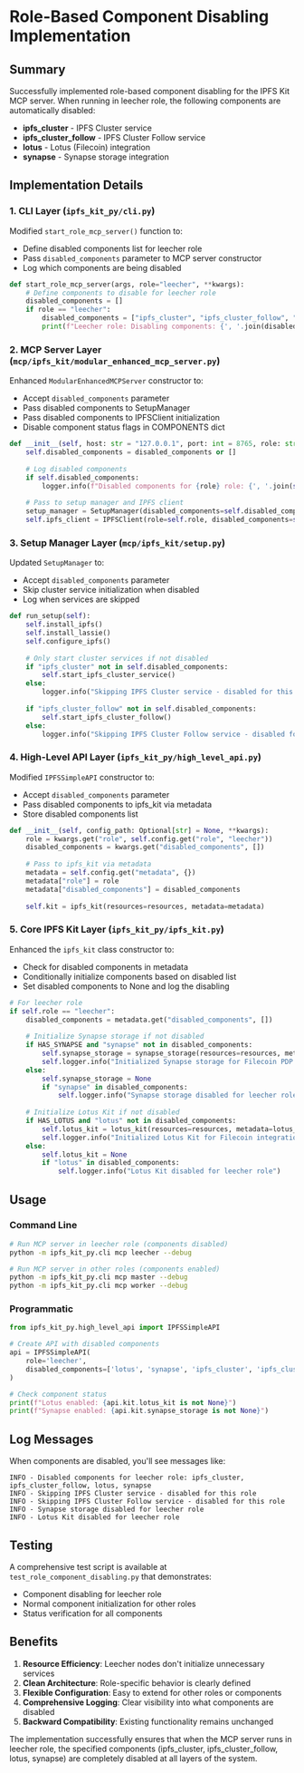 # Role-Based Component Disabling Implementation

## Summary

Successfully implemented role-based component disabling for the IPFS Kit MCP server. When running in leecher role, the following components are automatically disabled:

- **ipfs_cluster** - IPFS Cluster service
- **ipfs_cluster_follow** - IPFS Cluster Follow service  
- **lotus** - Lotus (Filecoin) integration
- **synapse** - Synapse storage integration

## Implementation Details

### 1. CLI Layer (`ipfs_kit_py/cli.py`)

Modified `start_role_mcp_server()` function to:
- Define disabled components list for leecher role
- Pass `disabled_components` parameter to MCP server constructor
- Log which components are being disabled

```python
def start_role_mcp_server(args, role="leecher", **kwargs):
    # Define components to disable for leecher role
    disabled_components = []
    if role == "leecher":
        disabled_components = ["ipfs_cluster", "ipfs_cluster_follow", "lotus", "synapse"]
        print(f"Leecher role: Disabling components: {', '.join(disabled_components)}")
```

### 2. MCP Server Layer (`mcp/ipfs_kit/modular_enhanced_mcp_server.py`)

Enhanced `ModularEnhancedMCPServer` constructor to:
- Accept `disabled_components` parameter
- Pass disabled components to SetupManager
- Pass disabled components to IPFSClient initialization
- Disable component status flags in COMPONENTS dict

```python
def __init__(self, host: str = "127.0.0.1", port: int = 8765, role: str = "leecher", debug: bool = False, disabled_components: List[str] = None):
    self.disabled_components = disabled_components or []
    
    # Log disabled components
    if self.disabled_components:
        logger.info(f"Disabled components for {role} role: {', '.join(self.disabled_components)}")
    
    # Pass to setup manager and IPFS client
    setup_manager = SetupManager(disabled_components=self.disabled_components)
    self.ipfs_client = IPFSClient(role=self.role, disabled_components=self.disabled_components)
```

### 3. Setup Manager Layer (`mcp/ipfs_kit/setup.py`)

Updated `SetupManager` to:
- Accept `disabled_components` parameter
- Skip cluster service initialization when disabled
- Log when services are skipped

```python
def run_setup(self):
    self.install_ipfs()
    self.install_lassie()
    self.configure_ipfs()
    
    # Only start cluster services if not disabled
    if "ipfs_cluster" not in self.disabled_components:
        self.start_ipfs_cluster_service()
    else:
        logger.info("Skipping IPFS Cluster service - disabled for this role")
        
    if "ipfs_cluster_follow" not in self.disabled_components:
        self.start_ipfs_cluster_follow()
    else:
        logger.info("Skipping IPFS Cluster Follow service - disabled for this role")
```

### 4. High-Level API Layer (`ipfs_kit_py/high_level_api.py`)

Modified `IPFSSimpleAPI` constructor to:
- Accept `disabled_components` parameter
- Pass disabled components to ipfs_kit via metadata
- Store disabled components list

```python
def __init__(self, config_path: Optional[str] = None, **kwargs):
    role = kwargs.get("role", self.config.get("role", "leecher"))
    disabled_components = kwargs.get("disabled_components", [])
    
    # Pass to ipfs_kit via metadata
    metadata = self.config.get("metadata", {})
    metadata["role"] = role
    metadata["disabled_components"] = disabled_components
    
    self.kit = ipfs_kit(resources=resources, metadata=metadata)
```

### 5. Core IPFS Kit Layer (`ipfs_kit_py/ipfs_kit.py`)

Enhanced the `ipfs_kit` class constructor to:
- Check for disabled components in metadata
- Conditionally initialize components based on disabled list
- Set disabled components to None and log the disabling

```python
# For leecher role
if self.role == "leecher":
    disabled_components = metadata.get("disabled_components", [])
    
    # Initialize Synapse storage if not disabled
    if HAS_SYNAPSE and "synapse" not in disabled_components:
        self.synapse_storage = synapse_storage(resources=resources, metadata=metadata)
        self.logger.info("Initialized Synapse storage for Filecoin PDP integration")
    else:
        self.synapse_storage = None
        if "synapse" in disabled_components:
            self.logger.info("Synapse storage disabled for leecher role")
    
    # Initialize Lotus Kit if not disabled        
    if HAS_LOTUS and "lotus" not in disabled_components:
        self.lotus_kit = lotus_kit(resources=resources, metadata=lotus_metadata)
        self.logger.info("Initialized Lotus Kit for Filecoin integration")
    else:
        self.lotus_kit = None
        if "lotus" in disabled_components:
            self.logger.info("Lotus Kit disabled for leecher role")
```

## Usage

### Command Line
```bash
# Run MCP server in leecher role (components disabled)
python -m ipfs_kit_py.cli mcp leecher --debug

# Run MCP server in other roles (components enabled)
python -m ipfs_kit_py.cli mcp master --debug
python -m ipfs_kit_py.cli mcp worker --debug
```

### Programmatic
```python
from ipfs_kit_py.high_level_api import IPFSSimpleAPI

# Create API with disabled components
api = IPFSSimpleAPI(
    role='leecher', 
    disabled_components=['lotus', 'synapse', 'ipfs_cluster', 'ipfs_cluster_follow']
)

# Check component status
print(f"Lotus enabled: {api.kit.lotus_kit is not None}")
print(f"Synapse enabled: {api.kit.synapse_storage is not None}")
```

## Log Messages

When components are disabled, you'll see messages like:
```
INFO - Disabled components for leecher role: ipfs_cluster, ipfs_cluster_follow, lotus, synapse
INFO - Skipping IPFS Cluster service - disabled for this role
INFO - Skipping IPFS Cluster Follow service - disabled for this role  
INFO - Synapse storage disabled for leecher role
INFO - Lotus Kit disabled for leecher role
```

## Testing

A comprehensive test script is available at `test_role_component_disabling.py` that demonstrates:
- Component disabling for leecher role
- Normal component initialization for other roles
- Status verification for all components

## Benefits

1. **Resource Efficiency**: Leecher nodes don't initialize unnecessary services
2. **Clean Architecture**: Role-specific behavior is clearly defined
3. **Flexible Configuration**: Easy to extend for other roles or components
4. **Comprehensive Logging**: Clear visibility into what components are disabled
5. **Backward Compatibility**: Existing functionality remains unchanged

The implementation successfully ensures that when the MCP server runs in leecher role, the specified components (ipfs_cluster, ipfs_cluster_follow, lotus, synapse) are completely disabled at all layers of the system.
